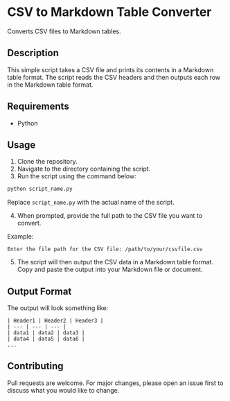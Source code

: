 # CSV to Markdown Table Converter

Converts CSV files to Markdown tables.

## Description

This simple script takes a CSV file and prints its contents in a Markdown table format. The script reads the CSV headers and then outputs each row in the Markdown table format.

## Requirements

- Python

## Usage

1. Clone the repository.
2. Navigate to the directory containing the script.
3. Run the script using the command below:

```bash
python script_name.py
```
Replace `script_name.py` with the actual name of the script.

4. When prompted, provide the full path to the CSV file you want to convert.

Example:
```
Enter the file path for the CSV file: /path/to/your/csvfile.csv
```

5. The script will then output the CSV data in a Markdown table format. Copy and paste the output into your Markdown file or document.

## Output Format

The output will look something like:

```
| Header1 | Header2 | Header3 |
| --- | --- | --- |
| data1 | data2 | data3 |
| data4 | data5 | data6 |
...
```

## Contributing

Pull requests are welcome. For major changes, please open an issue first to discuss what you would like to change.

